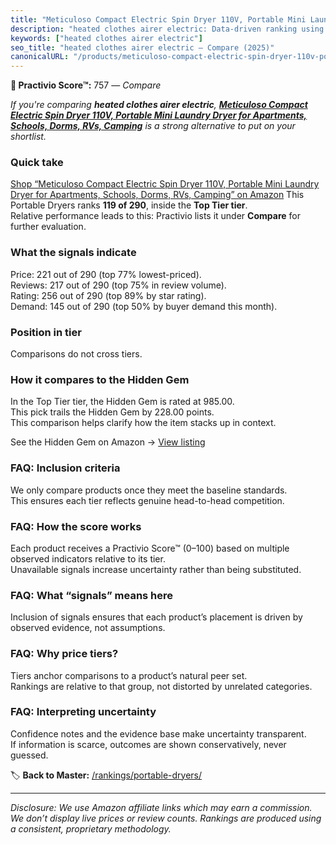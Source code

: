 ```yaml
---
title: "Meticuloso Compact Electric Spin Dryer 110V, Portable Mini Laundry Dryer for Apartments, Schools, Dorms, RVs, Camping"
description: "heated clothes airer electric: Data-driven ranking using the Practivio Score™. Positioned by quality, value, demand, findability, momentum."
keywords: ["heated clothes airer electric"]
seo_title: "heated clothes airer electric — Compare (2025)"
canonicalURL: "/products/meticuloso-compact-electric-spin-dryer-110v-portable-mini-laundry-dryer-for-apartments-schools-dorms-rvs-camping-B0C89TRQK2/"
---
```


**🛒 Practivio Score™:** 757 — _Compare_


*If you're comparing **heated clothes airer electric**, **[Meticuloso Compact Electric Spin Dryer 110V, Portable Mini Laundry Dryer for Apartments, Schools, Dorms, RVs, Camping](https://www.amazon.com/dp/B0C89TRQK2?tag=practivio-20)** is a strong alternative to put on your shortlist.*
### Quick take
[Shop “Meticuloso Compact Electric Spin Dryer 110V, Portable Mini Laundry Dryer for Apartments, Schools, Dorms, RVs, Camping” on Amazon](https://www.amazon.com/dp/B0C89TRQK2?tag=practivio-20)
This Portable Dryers ranks **119 of 290**, inside the **Top Tier tier**.  
Relative performance leads to this: Practivio lists it under **Compare** for further evaluation.

### What the signals indicate
Price: 221 out of 290 (top 77% lowest-priced).  
Reviews: 217 out of 290 (top 75% in review volume).  
Rating: 256 out of 290 (top 89% by star rating).  
Demand: 145 out of 290 (top 50% by buyer demand this month).

### Position in tier
Comparisons do not cross tiers.

### How it compares to the Hidden Gem
In the Top Tier tier, the Hidden Gem is rated at 985.00.  
This pick trails the Hidden Gem by 228.00 points.  
This comparison helps clarify how the item stacks up in context.  

See the Hidden Gem on Amazon → [View listing](https://www.amazon.com/dp/B0799Q45TT?tag=practivio-20)

### FAQ: Inclusion criteria
We only compare products once they meet the baseline standards.  
This ensures each tier reflects genuine head-to-head competition.

### FAQ: How the score works
Each product receives a Practivio Score™ (0–100) based on multiple observed indicators relative to its tier.  
Unavailable signals increase uncertainty rather than being substituted.

### FAQ: What “signals” means here
Inclusion of signals ensures that each product’s placement is driven by observed evidence, not assumptions.

### FAQ: Why price tiers?
Tiers anchor comparisons to a product’s natural peer set.  
Rankings are relative to that group, not distorted by unrelated categories.

### FAQ: Interpreting uncertainty
Confidence notes and the evidence base make uncertainty transparent.  
If information is scarce, outcomes are shown conservatively, never guessed.

<!-- Missing template for Compare/CompareWithinPriceClass -->


🏷️ **Back to Master:** [/rankings/portable-dryers/](/rankings/portable-dryers/)

---
_Disclosure: We use Amazon affiliate links which may earn a commission. We don’t display live prices or review counts. Rankings are produced using a consistent, proprietary methodology._
